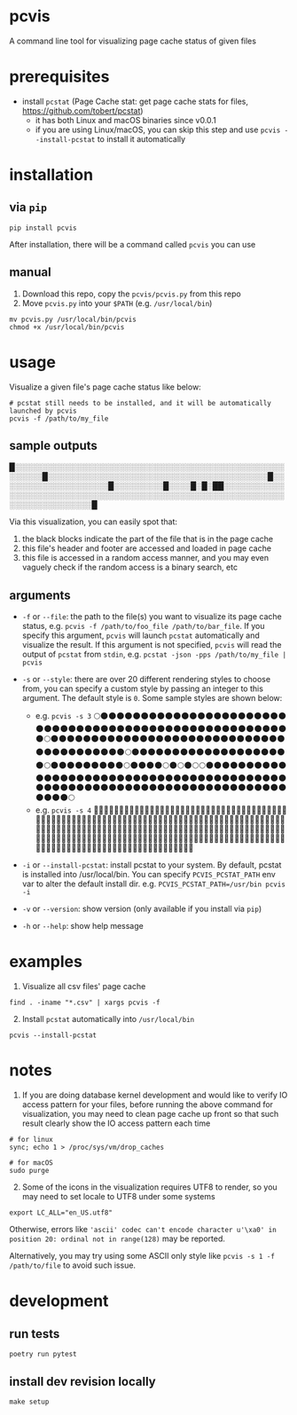 # pcvis
A command line tool for visualizing page cache status of given files

# prerequisites
* install `pcstat` (Page Cache stat: get page cache stats for files, https://github.com/tobert/pcstat)
  * it has both Linux and macOS binaries since v0.0.1
  * if you are using Linux/macOS, you can skip this step and use `pcvis --install-pcstat` to install it automatically

# installation
## via `pip`
```
pip install pcvis
```
After installation, there will be a command called `pcvis` you can use
## manual
1. Download this repo, copy the `pcvis/pcvis.py` from this repo
2. Move `pcvis.py` into your `$PATH` (e.g. `/usr/local/bin`)
```
mv pcvis.py /usr/local/bin/pcvis
chmod +x /usr/local/bin/pcvis
```

# usage
Visualize a given file's page cache status like below:

```
# pcstat still needs to be installed, and it will be automatically launched by pcvis
pcvis -f /path/to/my_file
```


## sample outputs
█░░░░░░░░░░░░░░░░░░░░░░░░░░░░░░░░░░░░░░░░░░░░░░░░░░░░░░░█░░░░░░░░░░░░░░░░░░░░░░░░░░░░░░░░░░░░░░░░█░░░░░░░░░░░░░░░░░░░░█░░░░░░░░░█░░░░█░█░██░░░░░░░░░░░░░░░░░░░░░░░░░░░░░░░░░░░░░░░░░░░░░░░░░░░░░░░░░░░░░░░░░░░░░░░░░░░░█

Via this visualization, you can easily spot that:
1. the black blocks indicate the part of the file that is in the page cache
2. this file's header and footer are accessed and loaded in page cache
3. this file is accessed in a random access manner, and you may even vaguely check if the random access is a binary search, etc

## arguments
* `-f` or `--file`: the path to the file(s) you want to visualize its page cache status, e.g. `pcvis -f /path/to/foo_file /path/to/bar_file`. If you specify this argument, `pcvis` will launch `pcstat` automatically and visualize the result. If this argument is not specified, `pcvis` will read the output of `pcstat` from `stdin`, e.g. `pcstat -json -pps /path/to/my_file | pcvis`
* `-s` or `--style`: there are over 20 different rendering styles to choose from, you can specify a custom style by passing an integer to this argument. The default style is `0`. Some sample styles are shown below:

  * e.g. `pcvis -s 3`
🌕🌑🌑🌑🌑🌑🌑🌑🌑🌑🌑🌑🌑🌑🌑🌑🌑🌑🌑🌑🌑🌑🌑🌑🌑🌑🌑🌑🌑🌑🌑🌑🌑🌑🌑🌑🌑🌑🌑🌑🌑🌑🌑🌑🌑🌑🌑🌑🌑🌑🌑🌑🌑🌑🌑🌑🌕🌑🌑🌑🌑🌑🌑🌑🌑🌑🌑🌑🌑🌑🌑🌑🌑🌑🌑🌑🌑🌑🌑🌑🌑🌑🌑🌑🌑🌑🌑🌑🌑🌑🌑🌑🌑🌑🌑🌑🌑🌕🌑🌑🌑🌑🌑🌑🌑🌑🌑🌑🌑🌑🌑🌑🌑🌑🌑🌑🌑🌑🌕🌑🌑🌑🌑🌑🌑🌑🌑🌑🌕🌑🌑🌑🌑🌕🌑🌕🌑🌕🌕🌑🌑🌑🌑🌑🌑🌑🌑🌑🌑🌑🌑🌑🌑🌑🌑🌑🌑🌑🌑🌑🌑🌑🌑🌑🌑🌑🌑🌑🌑🌑🌑🌑🌑🌑🌑🌑🌑🌑🌑🌑🌑🌑🌑🌑🌑🌑🌑🌑🌑🌑🌑🌑🌑🌑🌑🌑🌑🌑🌑🌑🌑🌑🌑🌑🌑🌑🌑🌑🌑🌑🌑🌑🌑🌑🌑🌕
  * e.g. `pcvis -s 4`
💚🤍🤍🤍🤍🤍🤍🤍🤍🤍🤍🤍🤍🤍🤍🤍🤍🤍🤍🤍🤍🤍🤍🤍🤍🤍🤍🤍🤍🤍🤍🤍🤍🤍🤍🤍🤍🤍🤍🤍🤍🤍🤍🤍🤍🤍🤍🤍🤍🤍🤍🤍🤍🤍🤍🤍💚🤍🤍🤍🤍🤍🤍🤍🤍🤍🤍🤍🤍🤍🤍🤍🤍🤍🤍🤍🤍🤍🤍🤍🤍🤍🤍🤍🤍🤍🤍🤍🤍🤍🤍🤍🤍🤍🤍🤍🤍💚🤍🤍🤍🤍🤍🤍🤍🤍🤍🤍🤍🤍🤍🤍🤍🤍🤍🤍🤍🤍💚🤍🤍🤍🤍🤍🤍🤍🤍🤍💚🤍🤍🤍🤍💚🤍💚🤍💚💚🤍🤍🤍🤍🤍🤍🤍🤍🤍🤍🤍🤍🤍🤍🤍🤍🤍🤍🤍🤍🤍🤍🤍🤍🤍🤍🤍🤍🤍🤍🤍🤍🤍🤍🤍🤍🤍🤍🤍🤍🤍🤍🤍🤍🤍🤍🤍🤍🤍🤍🤍🤍🤍🤍🤍🤍🤍🤍🤍🤍🤍🤍🤍🤍🤍🤍🤍🤍🤍🤍🤍🤍🤍🤍🤍🤍💚
* `-i` or `--install-pcstat`: install pcstat to your system. By default, pcstat is installed into /usr/local/bin. You can specify `PCVIS_PCSTAT_PATH` env var to alter the default install dir. e.g. `PCVIS_PCSTAT_PATH=/usr/bin pcvis -i`

* `-v` or `--version`: show version (only available if you install via `pip`)
* `-h` or `--help`: show help message

# examples
1. Visualize all csv files' page cache
```shell
find . -iname "*.csv" | xargs pcvis -f
```

2. Install `pcstat` automatically into `/usr/local/bin`
```shell
pcvis --install-pcstat
```

# notes
1. If you are doing database kernel development and would like to verify IO access pattern for your files, before running the above command for visualization, you may need to clean page cache up front so that such result clearly show the IO access pattern each time

```
# for linux
sync; echo 1 > /proc/sys/vm/drop_caches 

# for macOS
sudo purge
```

2. Some of the icons in the visualization requires UTF8 to render, so you may need to set locale to UTF8 under some systems
```
export LC_ALL="en_US.utf8"
```
Otherwise, errors like `'ascii' codec can't encode character u'\xa0' in position 20: ordinal not in range(128)` may be reported.

Alternatively, you may try using some ASCII only style like `pcvis -s 1 -f /path/to/file` to avoid such issue.

# development
## run tests
```
poetry run pytest
```

## install dev revision locally
```
make setup
```


